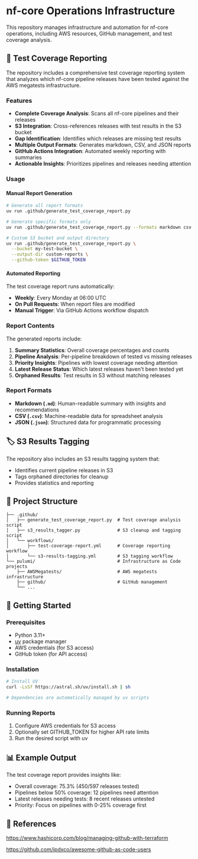 # nf-core Operations Infrastructure

This repository manages infrastructure and automation for nf-core operations, including AWS resources, GitHub management, and test coverage analysis.

## 🧪 Test Coverage Reporting

The repository includes a comprehensive test coverage reporting system that analyzes which nf-core pipeline releases have been tested against the AWS megatests infrastructure.

### Features

- **Complete Coverage Analysis**: Scans all nf-core pipelines and their releases
- **S3 Integration**: Cross-references releases with test results in the S3 bucket
- **Gap Identification**: Identifies which releases are missing test results
- **Multiple Output Formats**: Generates markdown, CSV, and JSON reports
- **GitHub Actions Integration**: Automated weekly reporting with summaries
- **Actionable Insights**: Prioritizes pipelines and releases needing attention

### Usage

#### Manual Report Generation

```bash
# Generate all report formats
uv run .github/generate_test_coverage_report.py

# Generate specific formats only
uv run .github/generate_test_coverage_report.py --formats markdown csv

# Custom S3 bucket and output directory
uv run .github/generate_test_coverage_report.py \
  --bucket my-test-bucket \
  --output-dir custom-reports \
  --github-token $GITHUB_TOKEN
```

#### Automated Reporting

The test coverage report runs automatically:

- **Weekly**: Every Monday at 06:00 UTC
- **On Pull Requests**: When report files are modified
- **Manual Trigger**: Via GitHub Actions workflow dispatch

### Report Contents

The generated reports include:

1. **Summary Statistics**: Overall coverage percentages and counts
2. **Pipeline Analysis**: Per-pipeline breakdown of tested vs missing releases
3. **Priority Insights**: Pipelines with lowest coverage needing attention
4. **Latest Release Status**: Which latest releases haven't been tested yet
5. **Orphaned Results**: Test results in S3 without matching releases

### Report Formats

- **Markdown (`.md`)**: Human-readable summary with insights and recommendations
- **CSV (`.csv`)**: Machine-readable data for spreadsheet analysis
- **JSON (`.json`)**: Structured data for programmatic processing

## 🏷️ S3 Results Tagging

The repository also includes an S3 results tagging system that:

- Identifies current pipeline releases in S3
- Tags orphaned directories for cleanup
- Provides statistics and reporting

## 📁 Project Structure

```
├── .github/
│   ├── generate_test_coverage_report.py  # Test coverage analysis script
│   ├── s3_results_tagger.py              # S3 cleanup and tagging script
│   └── workflows/
│       ├── test-coverage-report.yml      # Coverage reporting workflow
│       └── s3-results-tagging.yml        # S3 tagging workflow
└── pulumi/                               # Infrastructure as Code projects
    ├── AWSMegatests/                     # AWS megatests infrastructure
    ├── github/                           # GitHub management
    └── ...
```

## 🚀 Getting Started

### Prerequisites

- Python 3.11+
- [uv](https://docs.astral.sh/uv/) package manager
- AWS credentials (for S3 access)
- GitHub token (for API access)

### Installation

```bash
# Install UV
curl -LsSf https://astral.sh/uv/install.sh | sh

# Dependencies are automatically managed by uv scripts
```

### Running Reports

1. Configure AWS credentials for S3 access
2. Optionally set GITHUB_TOKEN for higher API rate limits
3. Run the desired script with uv

## 📊 Example Output

The test coverage report provides insights like:

- Overall coverage: 75.3% (450/597 releases tested)
- Pipelines below 50% coverage: 12 pipelines need attention
- Latest releases needing tests: 8 recent releases untested
- Priority: Focus on pipelines with 0-25% coverage first

## 🔗 References

https://www.hashicorp.com/blog/managing-github-with-terraform

https://github.com/ipdxco/awesome-github-as-code-users
